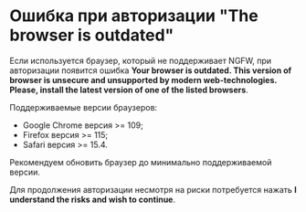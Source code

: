 # Ошибка при авторизации "The browser is outdated"

Если используется браузер, который не поддерживает NGFW, при авторизации появится ошибка **Your browser is outdated. This version of browser is unsecure and unsupported by modern web-technologies. Please, install the latest version of one of the listed browsers**.

Поддерживаемые версии браузеров: 
* Google Chrome версия >= 109;
* Firefox версия >= 115;
* Safari версия >= 15.4. 

Рекомендуем обновить браузер до минимально поддерживаемой версии.

Для продолжения авторизации несмотря на риски потребуется нажать **I understand the risks and wish to continue**.
